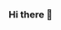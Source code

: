 ### Hi there 👋

<!--
**dawnorak/dawnorak** is a ✨ _special_ ✨ repository because its `README.md` (this file) appears on your GitHub profile.

Here are some ideas to get you started:

- 🔭 I’m currently working on text recognition
- 🌱 I’m currently learning JavaScript
- 💬 Ask me about movies, I know it all
-->
